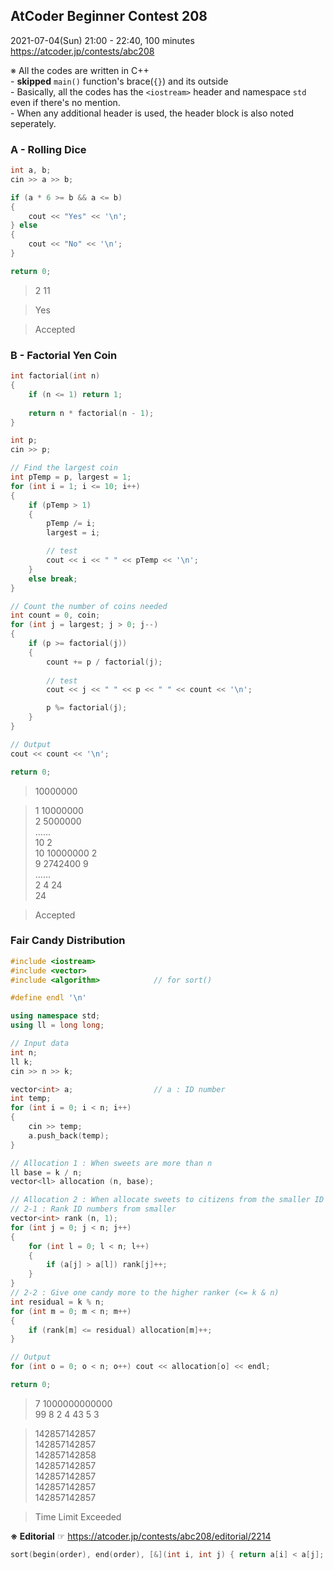 ## AtCoder Beginner Contest 208

2021-07-04(Sun) 21:00 - 22:40, 100 minutes  
https://atcoder.jp/contests/abc208

※ All the codes are written in C++  
    - **skipped** `main()` function's brace(`{}`) and its outside  
    - Basically, all the codes has the `<iostream>` header and namespace `std` even if there's no mention.  
    - When any additional header is used, the header block is also noted seperately.


### A - Rolling Dice

```cpp
int a, b;
cin >> a >> b;

if (a * 6 >= b && a <= b)
{
    cout << "Yes" << '\n';
} else
{
    cout << "No" << '\n';
}

return 0;
```

> 2 11

> Yes

> Accepted


### B - Factorial Yen Coin

```cpp
int factorial(int n)
{
    if (n <= 1) return 1;
 
    return n * factorial(n - 1);
}
```
```cpp
int p;
cin >> p;

// Find the largest coin
int pTemp = p, largest = 1;
for (int i = 1; i <= 10; i++)
{
    if (pTemp > 1)
    {
        pTemp /= i;
        largest = i;

        // test
        cout << i << " " << pTemp << '\n';
    } 
    else break;
}

// Count the number of coins needed
int count = 0, coin;
for (int j = largest; j > 0; j--)
{
    if (p >= factorial(j))
    {
        count += p / factorial(j);
    
        // test
        cout << j << " " << p << " " << count << '\n';

        p %= factorial(j);
    }
}

// Output
cout << count << '\n';

return 0;
```

> 10000000

> 1 10000000  
> 2 5000000  
> ……  
> 10 2  
> 10 10000000 2  
> 9 2742400 9  
> ……  
> 2 4 24  
> 24

> Accepted


### Fair Candy Distribution

```cpp
#include <iostream>
#include <vector>
#include <algorithm>            // for sort()

#define endl '\n'

using namespace std;
using ll = long long;
```
```cpp
// Input data
int n;
ll k;
cin >> n >> k;

vector<int> a;                  // a : ID number
int temp;
for (int i = 0; i < n; i++)
{
    cin >> temp;
    a.push_back(temp);
}
```
```cpp
// Allocation 1 : When sweets are more than n
ll base = k / n;
vector<ll> allocation (n, base);
```
```cpp
// Allocation 2 : When allocate sweets to citizens from the smaller ID number
// 2-1 : Rank ID numbers from smaller
vector<int> rank (n, 1);
for (int j = 0; j < n; j++)
{
    for (int l = 0; l < n; l++)
    {
        if (a[j] > a[l]) rank[j]++;
    }
}
// 2-2 : Give one candy more to the higher ranker (<= k & n)
int residual = k % n; 
for (int m = 0; m < n; m++)
{
    if (rank[m] <= residual) allocation[m]++;
}
```
```cpp
// Output
for (int o = 0; o < n; o++) cout << allocation[o] << endl;

return 0;
```

> 7 1000000000000  
> 99 8 2 4 43 5 3

> 142857142857  
> 142857142857  
> 142857142858  
> 142857142857  
> 142857142857  
> 142857142857  
> 142857142857

> Time Limit Exceeded

**※ Editorial** ☞ https://atcoder.jp/contests/abc208/editorial/2214
```cpp
sort(begin(order), end(order), [&](int i, int j) { return a[i] < a[j]; });
```